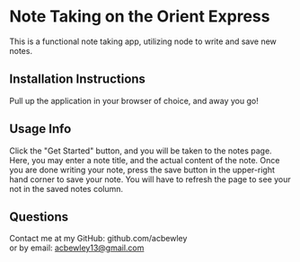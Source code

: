 # Note Taking on the Orient Express

  This is a functional note taking app, utilizing node to write and save new notes.

  ## Installation Instructions

  Pull up the application in your browser of choice, and away you go!

  ## Usage Info

  Click the "Get Started" button, and you will be taken to the notes page. Here, you may enter a note title, and the actual content of the note. Once you are done writing your note, press the save button in the upper-right hand corner to save your note. You will have to refresh the page to see your not in the saved notes column.

  ## Questions

  Contact me at my GitHub: github.com/acbewley  
  or by email: acbewley13@gmail.com

    
